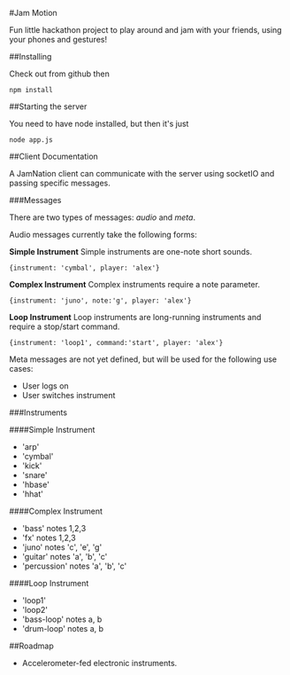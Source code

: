 #Jam Motion

Fun little hackathon project to play around and jam with your friends, using your phones and gestures!


##Installing

Check out from github then

    npm install

##Starting the server

You need to have node installed, but then it's just

    node app.js


##Client Documentation

A JamNation client can communicate with the server using socketIO and passing specific messages.

###Messages

There are two types of messages: *audio* and *meta*.

Audio messages currently take the following forms:

**Simple Instrument**
Simple instruments are one-note short sounds.

    {instrument: 'cymbal', player: 'alex'}

**Complex Instrument**
Complex instruments require a note parameter.

    {instrument: 'juno', note:'g', player: 'alex'}

**Loop Instrument**
Loop instruments are long-running instruments and require a stop/start command.

    {instrument: 'loop1', command:'start', player: 'alex'}


Meta messages are not yet defined, but will be used for the following use cases:

 * User logs on
 * User switches instrument

###Instruments

####Simple Instrument

 * 'arp'
 * 'cymbal'
 * 'kick'
 * 'snare'
 * 'hbase'
 * 'hhat'

####Complex Instrument

 * 'bass' notes 1,2,3
 * 'fx' notes 1,2,3
 * 'juno' notes 'c', 'e', 'g'
 * 'guitar' notes 'a', 'b', 'c'
 * 'percussion' notes 'a', 'b', 'c'

####Loop Instrument

 * 'loop1'
 * 'loop2'
 * 'bass-loop' notes a, b
 * 'drum-loop' notes a, b

##Roadmap

 * Accelerometer-fed electronic instruments.
